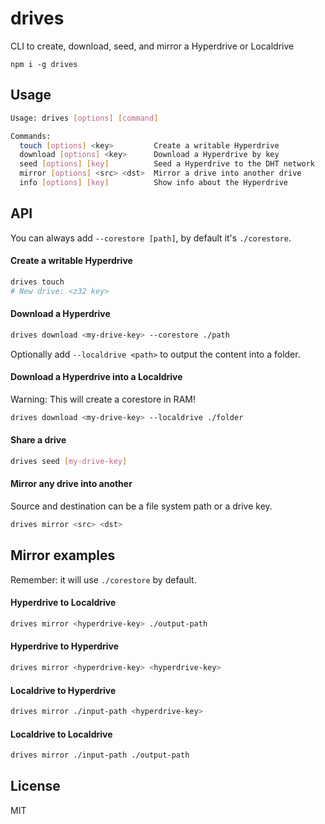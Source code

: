 # drives

CLI to create, download, seed, and mirror a Hyperdrive or Localdrive

```
npm i -g drives
```

## Usage
```bash
Usage: drives [options] [command]

Commands:
  touch [options] <key>         Create a writable Hyperdrive
  download [options] <key>      Download a Hyperdrive by key
  seed [options] [key]          Seed a Hyperdrive to the DHT network
  mirror [options] <src> <dst>  Mirror a drive into another drive
  info [options] [key]          Show info about the Hyperdrive
```

## API
You can always add `--corestore [path]`, by default it's `./corestore`.

#### Create a writable Hyperdrive
```bash
drives touch
# New drive: <z32 key>
```

#### Download a Hyperdrive
```bash
drives download <my-drive-key> --corestore ./path
```

Optionally add `--localdrive <path>` to output the content into a folder.

#### Download a Hyperdrive into a Localdrive
Warning: This will create a corestore in RAM!

```bash
drives download <my-drive-key> --localdrive ./folder
```

#### Share a drive
```bash
drives seed [my-drive-key]
```

#### Mirror any drive into another
Source and destination can be a file system path or a drive key.

```bash
drives mirror <src> <dst>
```

## Mirror examples
Remember: it will use `./corestore` by default.

#### Hyperdrive to Localdrive
```bash
drives mirror <hyperdrive-key> ./output-path
```

#### Hyperdrive to Hyperdrive
```bash
drives mirror <hyperdrive-key> <hyperdrive-key>
```

#### Localdrive to Hyperdrive
```bash
drives mirror ./input-path <hyperdrive-key>
```

#### Localdrive to Localdrive
```bash
drives mirror ./input-path ./output-path
```

## License
MIT
